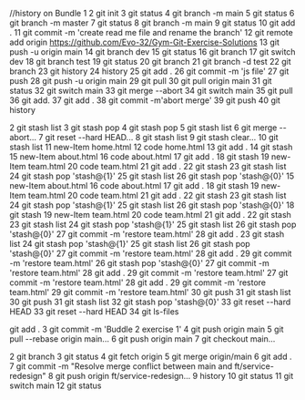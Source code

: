 //history on Bundle 1
   2 git init
   3 git status
   4 git branch -m main
   5 git status
   6 git branch -m master
   7 git status
   8 git branch -m main
   9 git status
  10 git add .
  11 git commit -m 'create read me file and rename the branch'
  12 git remote add origin https://github.com/Evo-32/Gym-Git-Exercise-Solutions
  13 git push -u origin main
  14 git branch dev
  15 git status
  16  git branch
  17 git switch dev
  18 git branch test
  19 git status
  20 git branch
  21 git branch -d test
  22 git branch
  23 git history
  24 history
  25 git add .
  26 git commit -m 'js file'
  27 git push
  28 git push -u origin main
  29 git pull
  30 git pull origin main
  31 git status
  32 git switch main
  33 git merge --abort
  34 git switch main
  35 git pull
  36 git add.
  37 git add .
  38 git commit -m'abort merge'
  39 git push
  40 git history

  2 git stash list
   3 git stash pop
   4 git stash pop
   5 git stash list
   6 git merge --abort...
   7 git reset --hard HEAD...
   8 git stash list
   9 git stash clear...
  10 git stash list
  11 new-Item home.html
  12 code home.html
  13 git add .
  14 git stash
  15 new-Item about.html
  16 code about.html
  17 git add .
  18 git stash
  19 new-Item team.html
  20 code team.html
  21 git add .
  22 git stash
  23 git stash list
  24 git stash pop 'stash@{1}'
  25 git stash list
  26 git stash pop 'stash@{0}'
  15 new-Item about.html
  16 code about.html
  17 git add .
  18 git stash
  19 new-Item team.html
  20 code team.html
  21 git add .
  22 git stash
  23 git stash list
  24 git stash pop 'stash@{1}'
  25 git stash list
  26 git stash pop 'stash@{0}'
  18 git stash
  19 new-Item team.html
  20 code team.html
  21 git add .
  22 git stash
  23 git stash list
  24 git stash pop 'stash@{1}'
  25 git stash list
  26 git stash pop 'stash@{0}'
  27 git commit -m 'restore team.html'
  28 git add .
  23 git stash list
  24 git stash pop 'stash@{1}'
  25 git stash list
  26 git stash pop 'stash@{0}'
  27 git commit -m 'restore team.html'
  28 git add .
  29 git commit -m 'restore team.html'
  26 git stash pop 'stash@{0}'
  27 git commit -m 'restore team.html'
  28 git add .
  29 git commit -m 'restore team.html'
  27 git commit -m 'restore team.html'
  28 git add .
  29 git commit -m 'restore team.html'
  29 git commit -m 'restore team.html'
  30 git push
  31 git stash list
  30 git push
  31 git stash list
  32 git stash pop 'stash@{0}'
  33 git reset --hard HEAD
  33 git reset --hard HEAD
  34 git ls-files

   git add .
   3 git commit -m 'Buddle 2 exercise 1'
   4 git push origin main
   5 git pull --rebase origin main...
   6 git push origin main
   7 git checkout main...

  2 git branch
   3 git status
   4 git fetch origin
   5 git merge origin/main
   6 git add .
   7 git commit -m "Resolve merge conflict between main and ft/service-redesign"
   8 git push origin ft/service-redesign...
   9 history
  10 git status
  11 git switch main
  12 git status